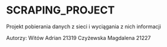 # SCRAPING_PROJECT
Projekt pobierania danych z sieci i wyciągania z nich informacji

Autorzy:
Witów Adrian 21319
Czyżewska Magdalena 21227
